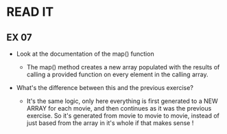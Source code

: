 # READ IT
## EX 07
* Look at the documentation of the map() function
    * The map() method creates a new array populated with the results of calling a provided function on every element in the calling array.

* What's the difference between this and the previous exercise?
    * It's the same logic, only here everything is first generated to a NEW ARRAY for each movie, and then continues as it was the previous exercise. So it's generated from movie to movie to movie, instead of just based from the array in it's whole if that makes sense ! 

